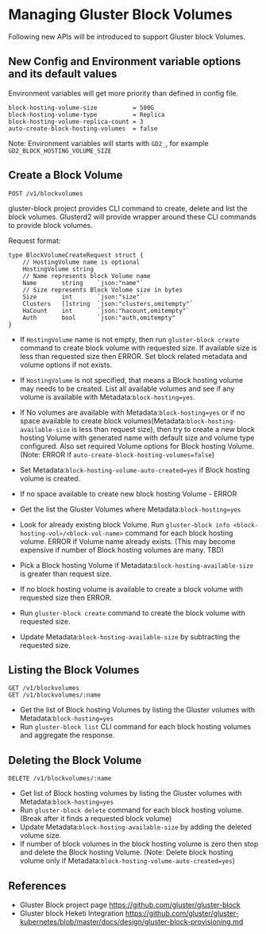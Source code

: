 # Managing Gluster Block Volumes

Following new APIs will be introduced to support Gluster block Volumes.

## New Config and Environment variable options and its default values

Environment variables will get more priority than defined in config
file.

```
block-hosting-volume-size          = 500G
block-hosting-volume-type          = Replica
block-hosting-volume-replica-count = 3
auto-create-block-hosting-volumes  = false
```

Note: Environment variables will starts with `GD2_`, for example
`GD2_BLOCK_HOSTING_VOLUME_SIZE`

## Create a Block Volume

```
POST /v1/blockvolumes
```

gluster-block project provides CLI command to create, delete and list
the block volumes. Glusterd2 will provide wrapper around these CLI
commands to provide block volumes.

Request format:


```golang
type BlockVolumeCreateRequest struct {
    // HostingVolume name is optional
    HostingVolume string
    // Name represents block Volume name
    Name       string    `json:"name"`
    // Size represents Block Volume size in bytes
    Size       int       `json:"size"`
    Clusters   []string  `json:"clusters,omitempty"`
    HaCount    int       `json:"hacount,omitempty"`
    Auth       bool      `json:"auth,omitempty"
}
```

- If `HostingVolume` name is not empty, then run `gluster-block
  create` command to create block volume with requested size. If
  available size is less than requested size then ERROR. Set block
  related metadata and volume options if not exists.

- If `HostingVolume` is not specified, that means a Block hosting
  volume may needs to be created. List all available volumes and see
  if any volume is available with Metadata:`block-hosting=yes`.

- If No volumes are available with Metadata:`block-hosting=yes` or if
  no space available to create block
  volumes(Metadata:`block-hosting-available-size` is less than
  request size), then try to create a new block hosting Volume with
  generated name with default size and volume type configured. Also
  set required Volume options for Block hosting Volume.
  (Note: ERROR if `auto-create-block-hosting-volumes=false`)

- Set Metadata:`block-hosting-volume-auto-created=yes` if Block
  hosting volume is created.

- If no space available to create new block hosting Volume - ERROR

- Get the list the Gluster Volumes where Metadata:`block-hosting=yes`

- Look for already existing block Volume. Run `gluster-block info
  <block-hosting-vol>/<block-vol-name>` command for each block hosting
  volume. ERROR if Volume name already exists. (This may become
  expensive if number of Block hosting volumes are many. TBD)

- Pick a Block hosting Volume if
  Metadata:`block-hosting-available-size` is greater than request
  size.

- If no block hosting volume is available to create a block volume
  with requested size then ERROR.

- Run `gluster-block create` command to create the block volume with
  requested size.

- Update Metadata:`block-hosting-available-size` by subtracting the
  requested size.

## Listing the Block Volumes

```
GET /v1/blockvolumes
GET /v1/blockvolumes/:name
```

- Get the list of Block hosting Volumes by listing the Gluster volumes
  with Metadata:`block-hosting=yes`
- Run `gluster-block list` CLI command for each block hosting volumes
  and aggregate the response.

## Deleting the Block Volume

```
DELETE /v1/blockvolumes/:name
```

- Get list of Block hosting volumes by listing the Gluster volumes
  with Metadata:`block-hosting=yes`
- Run `gluster-block delete` command for each block hosting
  volume.(Break after it finds a requested block volume)
- Update Metadata:`block-hosting-available-size` by adding the
  deleted volume size.
- If number of block volumes in the block hosting volume is zero then
  stop and delete the Block hosting Volume. (Note: Delete block
  hosting volume only if Metadata:`block-hosting-volume-auto-created=yes`)


## References

- Gluster Block project page https://github.com/gluster/gluster-block
- Gluster block Heketi Integration
  https://github.com/gluster/gluster-kubernetes/blob/master/docs/design/gluster-block-provisioning.md
